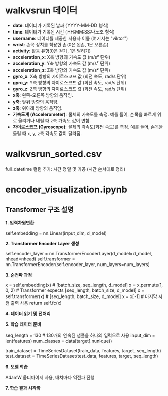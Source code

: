 # walkvsrun 데이터

- **date**: 데이터가 기록된 날짜 (YYYY-MM-DD 형식)
- **time**: 데이터가 기록된 시간 (HH:MM:SS:나노초 형식)
- **username**: 데이터를 제공한 사용자 이름 (여기서는 "viktor")
- **wrist**: 손목 장치를 착용한 손(0은 왼손, 1은 오른손)
- **activity**: 활동 유형(0은 걷기, 1은 달리기)
- **acceleration_x**: X축 방향의 가속도 값 (m/s² 단위)
- **acceleration_y**: Y축 방향의 가속도 값 (m/s² 단위)
- **acceleration_z**: Z축 방향의 가속도 값 (m/s² 단위)
- **gyro_x**: X축 방향의 자이로스코프 값 (회전 속도, rad/s 단위)
- **gyro_y**: Y축 방향의 자이로스코프 값 (회전 속도, rad/s 단위)
- **gyro_z**: Z축 방향의 자이로스코프 값 (회전 속도, rad/s 단위)
- **x축**: 왼쪽-오른쪽 방향의 움직임.
- **y축**: 앞뒤 방향의 움직임.
- **z축**: 위아래 방향의 움직임.
- **가속도계 (Accelerometer)**: 물체의 가속도를 측정. 예를 들어, 손목을 빠르게 위로 올리거나 내릴 때 z축 가속도 값이 변함.
- **자이로스코프 (Gyroscope)**: 물체의 각속도(회전 속도)를 측정. 예를 들어, 손목을 돌릴 때 x, y, z축 각속도 값이 달라짐.

# walkvsrun_sorted.csv

full_datetime 컬럼 추가: 시간 정렬 및 가공 (시간 순서대로 정리)

# encoder_visualization.ipynb
## Transformer 구조 설명
**1. 입력차원변환**

self.embedding = nn.Linear(input_dim, d_model)


**2. Transformer Encoder Layer 생성**

self.encoder_layer = nn.TransformerEncoderLayer(d_model=d_model, nhead=nhead)
self.transformer = nn.TransformerEncoder(self.encoder_layer, num_layers=num_layers)


**3. 순전파 과정**

x = self.embedding(x)  # [batch_size, seq_length, d_model]
x = x.permute(1, 0, 2)  # Transformer expects [seq_length, batch_size, d_model]
x = self.transformer(x)  # [seq_length, batch_size, d_model]
x = x[-1]  # 마지막 시점 출력 사용
return self.fc(x)


**4. 데이터 읽기 및 전처리**

**5. 학습 데이터 준비**

seq_length = 130  # 130개의 연속된 샘플을 하나의 입력으로 사용
input_dim = len(features)
num_classes = data[target].nunique()

train_dataset = TimeSeriesDataset(train_data, features, target, seq_length)
test_dataset = TimeSeriesDataset(test_data, features, target, seq_length)


**6. 모델 학습**

AdamW 옵티마이저 사용, 배치마다 역전파 진행


**7. 학습 결과 시각화**
